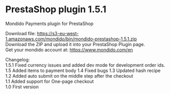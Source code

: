 PrestaShop plugin 1.5.1
==========

Mondido Payments plugin for PrestaShop  

Download file: https://s3-eu-west-1.amazonaws.com/mondido/bin/mondido-prestashop-1.5.1.zip   
Download the ZIP and upload it into your PrestaShop Plugin page.   
Get your mondido account at: https://www.mondido.com/en   


Changelog:   
1.5.1 Fixed currency issues and added dev mode for development order ids.
1.5 Added items to payment body
1.4 Fixed bugs
1.3 Updated hash recipe   
1.2 Added auto submit on the middle step after the checkout    
1.1 Added support for One-page checkout   
1.0 First version   
